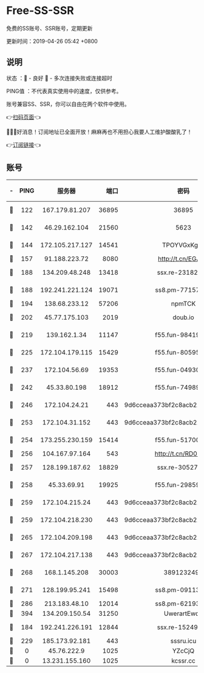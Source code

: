 # Free-SS-SSR

免费的SS账号、SSR账号，定期更新

更新时间：2019-04-26 05:42 +0800

## 说明

状态     ：🙂 - 良好 🙁 - 多次连接失败或连接超时

PING值   ：不代表真实使用中的速度，仅供参考。

账号兼容SS、SSR，你可以自由在两个软件中使用。

👉[扫码页面](https://liesauer.github.io/Free-SS-SSR/)👈

🎉🎉🎉好消息！订阅地址已全面开放！麻麻再也不用担心我要人工维护酸酸乳了！

👉[订阅链接](https://www.liesauer.net/yogurt/subscribe?ACCESS_TOKEN=DAYxR3mMaZAsaqUb)👈

## 账号

|-|PING|服务器|端口|密码|加密方式|区域|
|:----:|:----:|:-----:|-----:|:----:|:----:|:----:|
|🙂|122|167.179.81.207|36895|36895|aes-256-cfb|JP|
|🙂|142|46.29.162.104|21560|5623|aes-128-ctr|RU|
|🙂|144|172.105.217.127|14541|TPOYVGxKglpi|aes-256-cfb|JP|
|🙂|157|91.188.223.72|8080|http://t.cn/EGJIyrl|rc4-md5|RU|
|🙂|188|134.209.48.248|13418|ssx.re-23182499|aes-256-cfb|US|
|🙂|188|192.241.221.124|19071|ss8.pm-77157998|aes-256-cfb|US|
|🙂|194|138.68.233.12|57206|npmTCK|rc4-md5|US|
|🙂|202|45.77.175.103|2019|doub.io|aes-128-ctr|SG|
|🙂|219|139.162.1.34|11147|f55.fun-98419202|aes-256-cfb|SG|
|🙂|225|172.104.179.115|15429|f55.fun-80595697|aes-256-cfb|SG|
|🙂|237|172.104.56.69|19353|f55.fun-04930969|aes-256-cfb|SG|
|🙂|242|45.33.80.198|18912|f55.fun-74989270|aes-256-cfb|US|
|🙂|246|172.104.24.21|443|9d6cceaa373bf2c8acb22e60b6a58be6|aes-256-cfb|US|
|🙂|253|172.104.31.152|443|9d6cceaa373bf2c8acb22e60b6a58be6|aes-256-cfb|US|
|🙂|254|173.255.230.159|15414|f55.fun-51700385|aes-256-cfb|US|
|🙂|256|104.167.97.164|543|http://t.cn/RD0D7sx|rc4-md5|CA|
|🙂|257|128.199.187.62|18829|ssx.re-30527984|aes-256-cfb|SG|
|🙂|258|45.33.69.91|19925|f55.fun-29859918|aes-256-cfb|US|
|🙂|259|172.104.215.24|443|9d6cceaa373bf2c8acb22e60b6a58be6|aes-256-cfb|US|
|🙂|259|172.104.218.230|443|9d6cceaa373bf2c8acb22e60b6a58be6|aes-256-cfb|US|
|🙂|265|172.104.209.198|443|9d6cceaa373bf2c8acb22e60b6a58be6|aes-256-cfb|US|
|🙂|267|172.104.217.138|443|9d6cceaa373bf2c8acb22e60b6a58be6|aes-256-cfb|US|
|🙂|268|168.1.145.208|30003|3891232494|aes-256-cfb|AU|
|🙂|271|128.199.95.241|15498|ss8.pm-09113399|aes-256-cfb|SG|
|🙂|286|213.183.48.10|12014|ss8.pm-62193302|rc4-md5|RU|
|🙂|394|134.209.150.54|31250|UwerartEwqe|chacha20|IN|
|🙂|184|192.241.226.191|12844|ssx.re-15249592|aes-256-cfb|US|
|🙂|229|185.173.92.181|443|sssru.icu|rc4-md5|RU|
|🙁|0|45.76.222.9|1025|YZcCjQ|rc4-md5|JP|
|🙁|0|13.231.155.160|1025|kcssr.cc|rc4-md5|JP|
